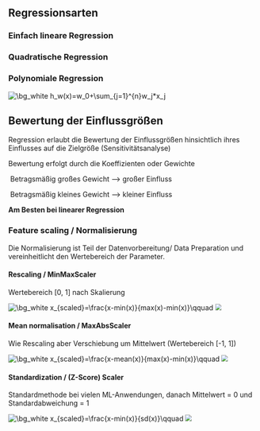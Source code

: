 ## Regressionsarten

### Einfach lineare Regression



### Quadratische Regression



### Polynomiale Regression

<img src="https://latex.codecogs.com/png.image?\dpi{110}&space;\bg_white&space;h_w(x)=w_0&plus;\sum_{j=1}^{n}w_j*x_j" title="\bg_white h_w(x)=w_0+\sum_{j=1}^{n}w_j*x_j" />

## Bewertung der Einflussgrößen

Regression erlaubt die Bewertung der Einflussgrößen hinsichtlich ihres Einflusses auf die Zielgröße (Sensitivitätsanalyse)

Bewertung erfolgt durch die Koeffizienten oder Gewichte

​	Betragsmäßig großes Gewicht --> großer Einfluss

​	Betragsmäßig kleines Gewicht --> kleiner Einfluss

**Am Besten bei linearer Regression**

### Feature scaling / Normalisierung

Die Normalisierung ist Teil der Datenvorbereitung/ Data Preparation und vereinheitlicht den Wertebereich der Parameter.

#### Rescaling / MinMaxScaler

Wertebereich [0, 1]  nach Skalierung

<img src="https://latex.codecogs.com/png.image?\dpi{110}&space;\bg_white&space;x_{scaled}=\frac{x-min(x)}{max(x)-min(x)}\qquad" title="\bg_white x_{scaled}=\frac{x-min(x)}{max(x)-min(x)}\qquad" />

<img src="https://github.com/runhaozhou/Maschinelles_Lernen_in_der_Produktion/blob/master/V1_Regression/Abbildung/MaxAbsScaler.JPG" style="zoom:80%;" />

#### Mean normalisation / MaxAbsScaler

Wie Rescaling aber Verschiebung um Mittelwert (Wertebereich [-1, 1])

<img src="https://latex.codecogs.com/png.image?\dpi{110}&space;\bg_white&space;x_{scaled}=\frac{x-mean(x)}{max(x)-min(x)}\qquad" title="\bg_white x_{scaled}=\frac{x-mean(x)}{max(x)-min(x)}\qquad" />

<img src="https://github.com/runhaozhou/Maschinelles_Lernen_in_der_Produktion/blob/master/V1_Regression/Abbildung/MinMaxScaler.JPG" style="zoom:80%;" />

#### Standardization / (Z-Score) Scaler

Standardmethode bei vielen ML-Anwendungen, danach Mittelwert = 0 und Standardabweichung = 1

<img src="https://latex.codecogs.com/png.image?\dpi{110}&space;\bg_white&space;x_{scaled}=\frac{x-min(x)}{sd(x)}\qquad" title="\bg_white x_{scaled}=\frac{x-min(x)}{sd(x)}\qquad" />

<img src="https://github.com/runhaozhou/Maschinelles_Lernen_in_der_Produktion/blob/master/V1_Regression/Abbildung/ZScoreScaler.JPG" style="zoom:80%;" />